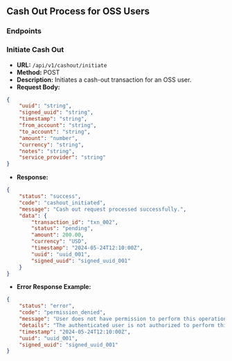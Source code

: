 ## **Cash Out Process for OSS Users**

### **Endpoints**

### **Initiate Cash Out**

- **URL:** `/api/v1/cashout/initiate`
- **Method:** POST
- **Description:** Initiates a cash-out transaction for an OSS user.
- **Request Body:**
    
```json
{
    "uuid": "string",
    "signed_uuid": "string",
    "timestamp": "string",
    "from_account": "string",
    "to_account": "string",
    "amount": "number",
    "currency": "string",
    "notes": "string",
    "service_provider": "string"
}
```
    
- **Response:**

```json
{
    "status": "success",
    "code": "cashout_initiated",
    "message": "Cash out request processed successfully.",
    "data": {
        "transaction_id": "txn_002",
        "status": "pending",
        "amount": 200.00,
        "currency": "USD",
        "timestamp": "2024-05-24T12:10:00Z",
        "uuid": "uuid_001",
        "signed_uuid": "signed_uuid_001"
    }
}
```
    
- **Error Response Example:**
    
```json
{
    "status": "error",
    "code": "permission_denied",
    "message": "User does not have permission to perform this operation.",
    "details": "The authenticated user is not authorized to perform this cash-out operation.",
    "timestamp": "2024-05-24T12:10:00Z",
    "uuid": "uuid_001",
    "signed_uuid": "signed_uuid_001"
}
```